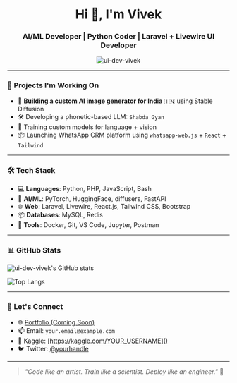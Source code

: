 <h1 align="center">Hi 👋, I'm Vivek</h1>
<h3 align="center">AI/ML Developer | Python Coder | Laravel + Livewire UI Developer</h3>

<p align="center">
  <img src="https://komarev.com/ghpvc/?username=ui-dev-vivek&label=Profile%20views&color=0e75b6&style=flat" alt="ui-dev-vivek" />
</p>

---

### 🚀 Projects I'm Working On

- 🧠 **Building a custom AI image generator for India** 🇮🇳 using Stable Diffusion
- 🛠️ Developing a phonetic-based LLM: `Shabda Gyan`
- 🤖 Training custom models for language + vision
- 📦 Launching WhatsApp CRM platform using `whatsapp-web.js` + `React` + `Tailwind`

---

### 🛠️ Tech Stack

- 💻 **Languages**: Python, PHP, JavaScript, Bash
- 🧠 **AI/ML**: PyTorch, HuggingFace, diffusers, FastAPI
- 🌐 **Web**: Laravel, Livewire, React.js, Tailwind CSS, Bootstrap
- 📦 **Databases**: MySQL, Redis
- 🔧 **Tools**: Docker, Git, VS Code, Jupyter, Postman

---

### 📊 GitHub Stats

![ui-dev-vivek's GitHub stats](https://github-readme-stats.vercel.app/api?username=ui-dev-vivek&show_icons=true&theme=tokyonight)

![Top Langs](https://github-readme-stats.vercel.app/api/top-langs/?username=ui-dev-vivek&layout=compact&theme=tokyonight)

---

### 🤝 Let's Connect

- 🌐 [Portfolio (Coming Soon)]()
- 📫 Email: `your.email@example.com`
- 🧠 Kaggle: [https://kaggle.com/YOUR_USERNAME]()
- 🐦 Twitter: [@yourhandle](https://twitter.com/yourhandle)

---

> _"Code like an artist. Train like a scientist. Deploy like an engineer."_ 🚀
